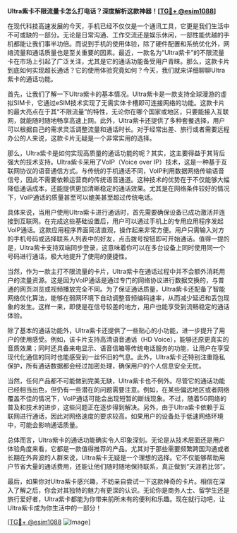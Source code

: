 **Ultra紫卡不限流量卡怎么打电话？深度解析这款神器！[[TG💪+ @esim1088](https://t.me/s/esim1088)]**

在现代科技高速发展的今天，手机已经不仅仅是一个通讯工具，它更是我们生活中不可或缺的一部分。无论是日常沟通、工作交流还是娱乐休闲，一部性能优越的手机都能让我们事半功倍。而说到手机的使用体验，除了硬件配置和系统优化外，网络流量和通话质量也是至关重要的因素。最近，一款名为“Ultra紫卡”的不限流量卡在市场上引起了广泛关注，尤其是它的通话功能备受用户青睐。那么，这款卡片到底如何实现超长通话？它的使用体验究竟如何？今天，我们就来详细聊聊Ultra紫卡的通话功能。

首先，让我们了解一下Ultra紫卡的基本情况。Ultra紫卡是一款支持全球漫游的虚拟SIM卡，它通过eSIM技术实现了无需实体卡槽即可连接网络的功能。这款卡片的最大亮点在于其“不限流量”的特性，无论你在哪个国家或地区，只要能接入互联网，就能随时随地畅享高速上网。此外，Ultra紫卡还提供了多种套餐选择，用户可以根据自己的需求灵活调整流量和通话时长。对于经常出差、旅行或者需要远程办公的人来说，这款卡片无疑是一个非常实用的选择。

那么，Ultra紫卡是如何实现高质量的通话功能的呢？其实，这主要得益于其背后强大的技术支持。Ultra紫卡采用了VoIP（Voice over IP）技术，这是一种基于互联网协议的语音通信方式。与传统的手机通话不同，VoIP利用数据网络传输语音信号，因此不需要依赖运营商的传统语音通道。这种技术的优势在于不仅能够大幅降低通话成本，还能提供更加清晰稳定的通话效果。尤其是在网络条件较好的情况下，VoIP通话的质量甚至可以媲美甚至超过传统电话。

具体来说，当用户使用Ultra紫卡进行通话时，首先需要确保设备已成功激活并连接到互联网。在完成这些基础设置后，用户可以通过手机上的专用应用程序发起VoIP通话。这款应用程序界面简洁直观，操作起来非常方便。用户只需输入对方的手机号码或选择联系人列表中的好友，点击拨号按钮即可开始通话。值得一提的是，Ultra紫卡支持双端同步登录，这意味着你可以在多台设备上同时使用同一个号码进行通话，极大地提升了使用的便捷性。

当然，作为一款主打不限流量的卡片，Ultra紫卡在通话过程中并不会额外消耗用户的流量资源。这是因为VoIP通话是通过专门的网络协议进行数据交换的，与普通的网页浏览或视频播放完全不同。为了保证通话质量，Ultra紫卡还配备了智能网络优化算法，能够在弱网环境下自动调整音频编码速率，从而减少延迟和丢包现象的发生。这样一来，即使是在信号较差的地方，用户也能享受到流畅稳定的通话体验。

除了基本的通话功能外，Ultra紫卡还提供了一些贴心的小功能，进一步提升了用户的使用感受。例如，该卡片支持高清语音通话（HD Voice），能够还原更真实的音质效果；同时还具备来电显示、语音信箱等传统电话服务的功能，让用户在享受现代化通信的同时也能感受到一丝怀旧的气息。此外，Ultra紫卡还特别注重隐私保护，所有通话数据都会经过加密处理，确保用户的个人信息安全无忧。

当然，任何产品都不可能做到完美无缺，Ultra紫卡也不例外。尽管它的通话功能已经相当出色，但仍有一些潜在的问题需要注意。例如，在某些偏远地区或者网络覆盖不佳的情况下，VoIP通话可能会出现短暂的断线现象。不过，随着5G网络的普及和技术的进步，这些问题正在逐步得到解决。另外，由于Ultra紫卡依赖于互联网进行通话，因此对网络速度的要求较高。如果用户的设备处于低速网络环境中，可能会影响通话质量。

总体而言，Ultra紫卡的通话功能确实令人印象深刻。无论是从技术层面还是用户体验角度来看，它都是一款值得推荐的产品。尤其对于那些需要频繁跨国沟通或者长期在外奔波的人群来说，Ultra紫卡无疑是一个理想的选择。它不仅能够帮助用户节省大量的通话费用，还能让他们随时随地保持联系，真正做到“天涯若比邻”。

最后，如果你对Ultra紫卡感兴趣，不妨亲自尝试一下这款神奇的卡片。相信在深入了解之后，你会对其独特的魅力有更深的认识。无论你是商务人士、留学生还是旅行爱好者，Ultra紫卡都能为你带来前所未有的便利和乐趣。现在就行动吧，让Ultra紫卡成为你生活中的一部分！

[[TG💪+ @esim1088](https://t.me/s/esim1088) ![Image](https://i.postimg.cc/4NQfJmqS/Snipaste-2025-05-13-00-14-12.png)]